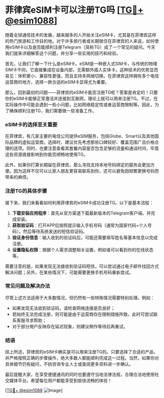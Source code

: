 # 菲律宾eSIM卡可以注册TG吗 [[TG💪+ @esim1088](https://t.me/s/esim1088)]

随着全球通信技术的发展，越来越多的人开始关注eSIM卡，尤其是在菲律宾这样的热门旅游和工作目的地。对于许多旅行者或长期居住在菲律宾的人来说，如何使用eSIM卡以及是否能顺利注册Telegram（简称TG）成了一个常见的疑问。今天我们就来详细解答这个问题，并分享一些实用的技巧和经验。

首先，让我们了解一下什么是eSIM卡。eSIM是一种嵌入式SIM卡，与传统的物理SIM卡不同，它直接集成在设备内部，无需额外插入实体卡。这种技术的优势显而易见：体积更小、兼容性更强，而且支持多网络切换。在菲律宾这样拥有多个电信运营商的地方，选择一款合适的eSIM卡显得尤为重要。

那么，回到最初的问题——菲律宾的eSIM卡能否注册TG呢？答案是肯定的！只要你的eSIM卡能够正常激活并连接到互联网，理论上就可以用来注册TG。不过，在实际操作中可能会遇到一些小问题，比如网络稳定性或者运营商限制等。因此，为了确保顺利注册TG，我们需要做一些准备工作。

### eSIM卡的选择至关重要

在菲律宾，有几家主要的电信公司提供eSIM服务，包括Globe、Smart以及其他国际品牌的虚拟运营商。选择时，建议优先考虑那些口碑较好、覆盖范围广且价格合理的选项。同时，也要注意查看其套餐内容是否包含足够的流量和通话时间，毕竟这些资源直接影响到你能否顺畅地使用TG。

此外，如果你打算长期留在菲律宾，那么寻找支持本地号码绑定的服务会更加方便。因为这样不仅可以让家人朋友更容易联系到你，还可以避免因频繁更换号码而带来的麻烦。

### 注册TG的具体步骤

接下来，我们来看看如何利用菲律宾的eSIM卡成功注册TG。以下是基本流程：

1. **下载安装应用程序**：首先从官方渠道下载最新版本的Telegram客户端，并完成安装。
2. **获取验证码**：打开APP后按照提示输入手机号码（通常为国家代码+个人号码）。然后等待系统发送的短信验证码。
3. **验证身份信息**：输入收到的验证码后，可能还需要填写姓名等基本信息以完成注册。
4. **设置隐私权限**：根据个人需求调整相关设置，例如谁可以看到你的在线状态等。

需要注意的是，如果发现无法接收到验证码短信，可以尝试通过电子邮件找回方式解决问题；另外，在某些情况下，可能需要更换手机号码重新尝试。

### 常见问题及解决办法

尽管上述方法适用于大多数情况，但仍然有一些特殊情况需要特别处理。例如：
- 如果发现无法收到验证码，请检查网络连接是否良好；
- 若始终无法完成注册，则可能是由于运营商存在限制措施所致。此时可尝试联系客服寻求帮助；
- 对于部分用户反映存在延迟现象，则建议稍作等待后再重试。

### 结语

综上所述，菲律宾的eSIM卡确实是可以用来注册TG的。只要选择了合适的产品，并严格按照正确的步骤操作，绝大多数人都能顺利完成这一过程。当然，如果你对具体细节仍有疑问，不妨咨询专业人士或查阅更多资料进一步确认。

最后提醒大家，在享受便捷通讯的同时也要遵守当地法律法规，合理合法地使用社交媒体平台。希望每位用户都能享受到愉快流畅的体验！

[[TG💪+ @esim1088](https://t.me/s/esim1088) ![Image](https://i.postimg.cc/4NQfJmqS/Snipaste-2025-05-13-00-14-12.png)]